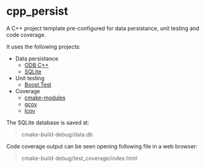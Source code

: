 # cpp_persist
A C++ project template pre-configured for data persistance, unit testing and code coverage.

It uses the following projects:
- Data persistance
  - [ODB C++](https://www.codesynthesis.com/products/odb/)
  - [SQLite](https://www.sqlite.org/index.html)
- Unit testing
  - [Boost.Test](https://www.boost.org/doc/libs/1_66_0/libs/test/doc/html/index.html)
- Coverage
  - [cmake-modules](https://github.com/bilke/cmake-modules)
  - [gcov](https://gcc.gnu.org/onlinedocs/gcc/Gcov.html)
  - [lcov](http://ltp.sourceforge.net/coverage/lcov.php)

The SQLite database is saved at:
> cmake-build-debug/data.db

Code coverage output can be seen opening following file in a web browser:  
> cmake-build-debug/test_coverage/index.html
